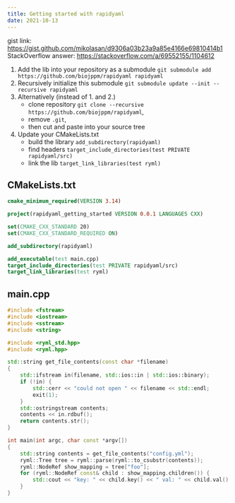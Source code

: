 ```yaml
---
title: Getting started with rapidyaml
date: 2021-10-13
---
```


gist link: https://gist.github.com/mikolasan/d9306a03b23a9a85e4166e69810414b1
StackOverflow answer: https://stackoverflow.com/a/69552155/1104612

1. Add the lib into your repository as a submodule `git submodule add https://github.com/biojppm/rapidyaml rapidyaml`
2. Recursively initialize this submodule `git submodule update --init --recursive rapidyaml`
3. Alternatively (instead of 1. and 2.)
   - clone repository `git clone --recursive https://github.com/biojppm/rapidyaml`,
   - remove `.git`,
   - then cut and paste into your source tree
4. Update your CMakeLists.txt
   - build the library `add_subdirectory(rapidyaml)`
   - find headers `target_include_directories(test PRIVATE rapidyaml/src)`
   - link the lib `target_link_libraries(test ryml)`

## CMakeLists.txt

```cmake
cmake_minimum_required(VERSION 3.14)

project(rapidyaml_getting_started VERSION 0.0.1 LANGUAGES CXX)

set(CMAKE_CXX_STANDARD 20)
set(CMAKE_CXX_STANDARD_REQUIRED ON)

add_subdirectory(rapidyaml)

add_executable(test main.cpp)
target_include_directories(test PRIVATE rapidyaml/src)
target_link_libraries(test ryml)
```

## main.cpp

```cpp
#include <fstream>
#include <iostream>
#include <sstream>
#include <string>

#include <ryml_std.hpp>
#include <ryml.hpp>

std::string get_file_contents(const char *filename)
{
    std::ifstream in(filename, std::ios::in | std::ios::binary);
    if (!in) {
        std::cerr << "could not open " << filename << std::endl;
        exit(1);
    }
    std::ostringstream contents;
    contents << in.rdbuf();
    return contents.str();
}

int main(int argc, char const *argv[]) 
{
    std::string contents = get_file_contents("config.yml");
    ryml::Tree tree = ryml::parse(ryml::to_csubstr(contents));
    ryml::NodeRef show_mapping = tree["foo"];
    for (ryml::NodeRef const& child : show_mapping.children()) {
        std::cout << "key: " << child.key() << " val: " << child.val() << std::endl;
    }
}
```